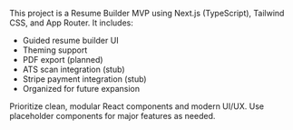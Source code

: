 <!-- Use this file to provide workspace-specific custom instructions to Copilot. For more details, visit https://code.visualstudio.com/docs/copilot/copilot-customization#_use-a-githubcopilotinstructionsmd-file -->

This project is a Resume Builder MVP using Next.js (TypeScript), Tailwind CSS, and App Router. It includes:
- Guided resume builder UI
- Theming support
- PDF export (planned)
- ATS scan integration (stub)
- Stripe payment integration (stub)
- Organized for future expansion

Prioritize clean, modular React components and modern UI/UX. Use placeholder components for major features as needed.
